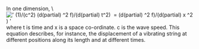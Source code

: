 In one dimension, \\
![' (1)/(c\^2) (d(partial) \^2 f)/(d(partial) t\^2)  = (d(partial) \^2 f)/(d(partial) x \^2 ) '](../dictionary/equation_images/3487.1..png)
where t is time and x is a space co-ordinate. c is the wave speed. This
equation describes, for instance, the displacement of a vibrating string
at different positions along its length and at different times.
